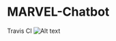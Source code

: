 # MARVEL-Chatbot
Travis CI
![Alt text](https://travis-ci.org/spideranne/MARVEL-Chatbot.svg?branch=master)
